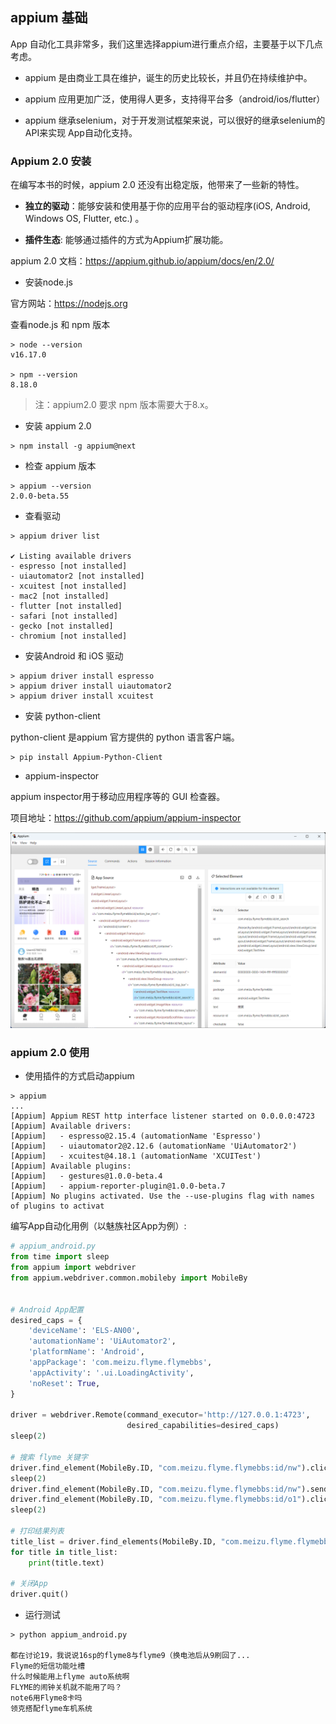 ## appium 基础

App 自动化工具非常多，我们这里选择appium进行重点介绍，主要基于以下几点考虑。

* appium 是由商业工具在维护，诞生的历史比较长，并且仍在持续维护中。

* appium 应用更加广泛，使用得人更多，支持得平台多（android/ios/flutter）

* appium 继承selenium，对于开发测试框架来说，可以很好的继承selenium的 API来实现 App自动化支持。


### Appium 2.0 安装

在编写本书的时候，appium 2.0 还没有出稳定版，他带来了一些新的特性。

* __独立的驱动__：能够安装和使用基于你的应用平台的驱动程序(iOS, Android, Windows OS, Flutter, etc.) 。

* __插件生态__: 能够通过插件的方式为Appium扩展功能。


appium 2.0 文档：https://appium.github.io/appium/docs/en/2.0/


* 安装node.js

官方网站：https://nodejs.org

查看node.js  和 npm 版本

```shell
> node --version
v16.17.0

> npm --version
8.18.0
```

> 注：appium2.0 要求 npm 版本需要大于8.x。


* 安装 appium 2.0

```shell
> npm install -g appium@next
```

* 检查 appium 版本

```shell
> appium --version
2.0.0-beta.55
```

* 查看驱动

```shell
> appium driver list

✔ Listing available drivers
- espresso [not installed]
- uiautomator2 [not installed]
- xcuitest [not installed]
- mac2 [not installed]
- flutter [not installed]
- safari [not installed]
- gecko [not installed]
- chromium [not installed]
```

* 安装Android 和 iOS 驱动

```shell
> appium driver install espresso
> appium driver install uiautomator2
> appium driver install xcuitest
```

* 安装 python-client

python-client 是appium 官方提供的 python 语言客户端。

```shell
> pip install Appium-Python-Client
```

* appium-inspector

appium inspector用于移动应用程序等的 GUI 检查器。

项目地址：https://github.com/appium/appium-inspector

![](./img/appium_inspector.png)

### appium 2.0 使用

* 使用插件的方式启动appium

```shell
> appium
...
[Appium] Appium REST http interface listener started on 0.0.0.0:4723
[Appium] Available drivers:
[Appium]   - espresso@2.15.4 (automationName 'Espresso')
[Appium]   - uiautomator2@2.12.6 (automationName 'UiAutomator2')
[Appium]   - xcuitest@4.18.1 (automationName 'XCUITest')
[Appium] Available plugins:
[Appium]   - gestures@1.0.0-beta.4
[Appium]   - appium-reporter-plugin@1.0.0-beta.7
[Appium] No plugins activated. Use the --use-plugins flag with names of plugins to activat
```

编写App自动化用例（以魅族社区App为例）:

```python
# appium_android.py
from time import sleep
from appium import webdriver
from appium.webdriver.common.mobileby import MobileBy


# Android App配置
desired_caps = {
    'deviceName': 'ELS-AN00',
    'automationName': 'UiAutomator2',
    'platformName': 'Android',
    'appPackage': 'com.meizu.flyme.flymebbs',
    'appActivity': '.ui.LoadingActivity',
    'noReset': True,
}

driver = webdriver.Remote(command_executor='http://127.0.0.1:4723',
                          desired_capabilities=desired_caps)
sleep(2)

# 搜索 flyme 关键字
driver.find_element(MobileBy.ID, "com.meizu.flyme.flymebbs:id/nw").click()
sleep(2)
driver.find_element(MobileBy.ID, "com.meizu.flyme.flymebbs:id/nw").send_keys("flyme")
driver.find_element(MobileBy.ID, "com.meizu.flyme.flymebbs:id/o1").click()
sleep(2)

# 打印结果列表
title_list = driver.find_elements(MobileBy.ID, "com.meizu.flyme.flymebbs:id/a29")
for title in title_list:
    print(title.text)

# 关闭App
driver.quit()
```

* 运行测试

```shell
> python appium_android.py

都在讨论19，我说说16sp的flyme8与flyme9（换电池后从9刷回了...
Flyme的短信功能吐槽
什么时候能用上flyme auto系统啊
FLYME的闹钟关机就不能用了吗？
note6用Flyme8卡吗
领克搭配flyme车机系统
```
